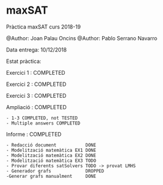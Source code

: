 # maxSAT
Pràctica maxSAT curs 2018-19

@Author: Joan Palau Oncins
@Author: Pablo Serrano Navarro

Data entrega: 10/12/2018

Estat pràctica:

Exercici 1 :  COMPLETED

Exercici 2 :  COMPLETED

Exercici 3 :  COMPLETED

Ampliació :   COMPLETED
    
    - 1-3 COMPLETED, not TESTED
    - Multiple answers COMPLETED

Informe :     COMPLETED
  
    - Redacció document           DONE
    - Modelització matemàtica EX1 DONE
    - Modelització matemàtica EX2 DONE
    - Modelització matemàtica EX3 TODO
    - Provar diferents satSolvers TODO -> provat LMHS
    - Generador grafs             DROPPED
    -Generar grafs manualment     DONE
